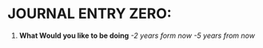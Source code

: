 # JOURNAL ENTRY ZERO: 

1. **What Would you like to be doing**
*-2 years form now*
*-5 years from now*
